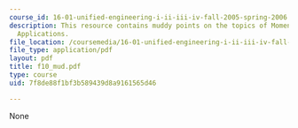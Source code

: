 ```yaml
---
course_id: 16-01-unified-engineering-i-ii-iii-iv-fall-2005-spring-2006
description: This resource contains muddy points on the topics of Momentum Theorem
  Applications.
file_location: /coursemedia/16-01-unified-engineering-i-ii-iii-iv-fall-2005-spring-2006/7f8de88f1bf3b589439d8a9161565d46_f10_mud.pdf
file_type: application/pdf
layout: pdf
title: f10_mud.pdf
type: course
uid: 7f8de88f1bf3b589439d8a9161565d46

---
```

None